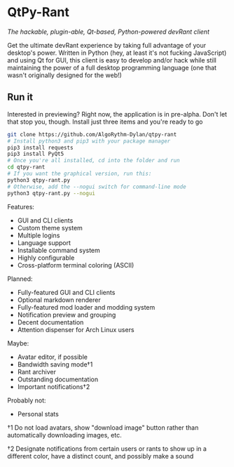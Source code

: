 # QtPy-Rant
*The hackable, plugin-able, Qt-based, Python-powered devRant client*

Get the ultimate devRant experience by taking full advantage of your desktop's
power. Written in Python (hey, at least it's not fucking JavaScript) and using
Qt for GUI, this client is easy to develop and/or hack while still
maintaining the power of a full desktop programming language (one that
wasn't originally designed for the web!)

## Run it
Interested in previewing? Right now, the application is in pre-alpha. Don't
let that stop you, though. Install just three items and you're ready to go

```bash
git clone https://github.com/AlgoRythm-Dylan/qtpy-rant
# Install python3 and pip3 with your package manager
pip3 install requests
pip3 install PyQt5
# Once you're all installed, cd into the folder and run
cd qtpy-rant
# If you want the graphical version, run this:
python3 qtpy-rant.py
# Otherwise, add the --nogui switch for command-line mode
python3 qtpy-rant.py --nogui
```

Features:
- GUI and CLI clients
- Custom theme system
- Multiple logins
- Language support
- Installable command system
- Highly configurable
- Cross-platform terminal coloring (ASCII)

Planned:
- Fully-featured GUI and CLI clients
- Optional markdown renderer
- Fully-featured mod loader and modding system
- Notification preview and grouping
- Decent documentation
- Attention dispenser for Arch Linux users

Maybe:
- Avatar editor, if possible
- Bandwidth saving mode†1
- Rant archiver
- Outstanding documentation
- Important notifications†2

Probably not:
- Personal stats

†1 Do not load avatars, show "download image" button rather than
automatically downloading images, etc.

†2 Designate notifications from certain users or rants to show up in a 
different color, have a distinct count, and possibly make a sound